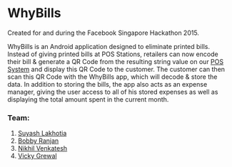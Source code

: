 # WhyBills
Created for and during the Facebook Singapore Hackathon 2015.

WhyBills is an Android application designed to eliminate printed bills. Instead of giving printed bills at POS Stations, retailers can now encode their bill & generate a QR Code from the resulting string value on our [POS System](https://github.com/SuyashLakhotia/WhyBillsPOS) and display this QR Code to the customer. The customer can then scan this QR Code with the WhyBills app, which will decode & store the data. In addition to storing the bills, the app also acts as an expense manager, giving the user access to all of his stored expenses as well as displaying the total amount spent in the current month.

### Team:
1. [Suyash Lakhotia](https://github.com/SuyashLakhotia)
2. [Bobby Ranjan](https://github.com/bbbranjan)
3. [Nikhil Venkatesh](https://github.com/nikv96)
4. [Vicky Grewal](https://github.com/prabhjotvickygrewal)
